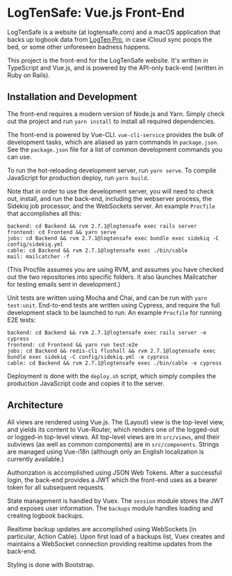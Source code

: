 # LogTenSafe: Vue.js Front-End

LogTenSafe is a website (at logtensafe.com) and a macOS application that backs
up logbook data from [LogTen Pro](https://coradine.com), in case iCloud sync
poops the bed, or some other unforeseen badness happens.

This project is the front-end for the LogTenSafe website. It's written in
TypeScript and Vue.js, and is powered by the API-only back-end (written in Ruby
on Rails).

## Installation and Development

The front-end requires a modern version of Node.js and Yarn. Simply check out
the project and run `yarn install` to install all required dependencies.

The front-end is powered by Vue-CLI. `vue-cli-service` provides the bulk of
development tasks, which are aliased as yarn commands in `package.json`. See
the `package.json` file for a list of common development commands you can use.

To run the hot-reloading development server, run `yarn serve`. To compile
JavaScript for production deploy, run `yarn build`.

Note that in order to use the development server, you will need to check out,
install, and run the back-end, including the webserver process, the Sidekiq
job processor, and the WebSockets server. An example `Procfile` that
accomplishes all this:

```
backend: cd Backend && rvm 2.7.1@logtensafe exec rails server
frontend: cd Frontend && yarn serve
jobs: cd Backend && rvm 2.7.1@logtensafe exec bundle exec sidekiq -C config/sidekiq.yml
cable: cd Backend && rvm 2.7.1@logtensafe exec ./bin/cable
mail: mailcatcher -f
```

(This Procfile assumes you are using RVM, and assumes you have checked out the
two repositories into specific folders. It also launches Mailcatcher for
testing emails sent in development.)

Unit tests are written using Mocha and Chai, and can be run with
`yarn test:unit`. End-to-end tests are written using Cypress, and require the
full development stack to be launched to run. An example `Procfile` for running
E2E tests:

```
backend: cd Backend && rvm 2.7.1@logtensafe exec rails server -e cypress
frontend: cd Frontend && yarn run test:e2e
jobs: cd Backend && redis-cli flushall && rvm 2.7.1@logtensafe exec bundle exec sidekiq -C config/sidekiq.yml -e cypress
cable: cd Backend && rvm 2.7.1@logtensafe exec ./bin/cable -e cypress
```

Deployment is done with the `deploy.sh` script, which simply compiles the
production JavaScript code and copies it to the server.

## Architecture

All views are rendered using Vue.js. The {Layout} view is the top-level view,
and yields its content to Vue-Router, which renders one of the logged-out or
logged-in top-level views. All top-level views are in `src/views`, and their
subviews (as well as common components) are in `src/components`. Strings are
managed using Vue-i18n (although only an English localization is currently
available.)

Authorization is accomplished using JSON Web Tokens. After a successful login,
the back-end provides a JWT which the front-end uses as a bearer token for all
subsequent requests.

State management is handled by Vuex. The `session` module stores the JWT and
exposes user information. The `backups` module handles loading and creating
logbook backups.

Realtime backup updates are accomplished using WebSockets (in particular,
Action Cable). Upon first load of a backups list, Vuex creates and maintains
a WebSocket connection providing realtime updates from the back-end.

Styling is done with Bootstrap.
